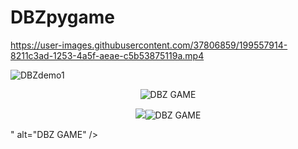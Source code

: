 # DBZpygame


https://user-images.githubusercontent.com/37806859/199557914-8211c3ad-1253-4a5f-aeae-c5b53875119a.mp4



![DBZdemo1](https://user-images.githubusercontent.com/37806859/199555783-d90cdc78-7634-44fa-8fb9-1fb89bbff71a.gif)
<p align="center"><img src="https://i.imgur.com/AbzBHJ0.png" alt="DBZ GAME" /></p>
<p align="center"><img src="<p align="center"><img src="https://i.imgur.com/AbzBHJ0.png" alt="DBZ GAME" /></p>" alt="DBZ GAME" /></p>






